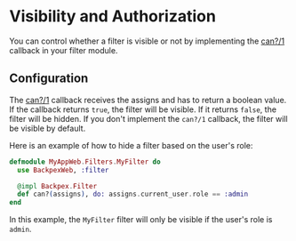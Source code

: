 # Visibility and Authorization

You can control whether a filter is visible or not by implementing the [can?/1](Backpex.Filter.html#c:can?/1) callback in your filter module.

## Configuration

The [can?/1](Backpex.Filter.html#c:can?/1) callback receives the assigns and has to return a boolean value. If the callback returns `true`, the filter will be visible. If it returns `false`, the filter will be hidden. If you don't implement the `can?/1` callback, the filter will be visible by default.

Here is an example of how to hide a filter based on the user's role:

```elixir
defmodule MyAppWeb.Filters.MyFilter do
  use BackpexWeb, :filter

  @impl Backpex.Filter
  def can?(assigns), do: assigns.current_user.role == :admin
end
```

In this example, the `MyFilter` filter will only be visible if the user's role is `admin`.

